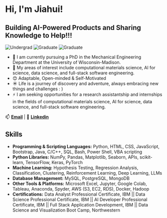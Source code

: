 # Hi, I'm Jiahui!

## Building AI-Powered Products and Sharing Knowledge to Help!!!
![Undergrad](https://img.shields.io/badge/Bachelor-SoochowU-blue)
![Graduate](https://img.shields.io/badge/MS-Northwestern-purple)
![Graduate](https://img.shields.io/badge/PhD-UW_Madison-red)

- 🔭 I am currently pursuing a PhD in the Mechanical Engineering Department at the University of Wisconsin-Madison.
- 🌱 My areas of interest include computational materials science, AI for science, data science, and full-stack software engineering.
- 😊 Adaptable, Open-minded & Self-Motivated
- ☀️ Life is a journey of discovery and adventure, always embracing new things and challenges : )
- ⚡ I am seeking opportunities for a research assistantship and internships in the fields of computational materials science, AI for science, data science, and full-stack software engineering.

📫 **[Email](jyang753@wisc.edu)** | 📱 **[Linkedin](https://www.linkedin.com/in/jiahui-yang-174b71246/)**

## Skills

- **Programming & Scripting Languages:** Python, HTML, CSS, JavaScript, Bootstrap, Java, C/C++, SQL, Bash, Power Shell, VBA scripting
- **Python Libraries:** NumPy, Pandas, Matplotlib, Seaborn, APIs, scikit-learn, TensorFlow, Keras, PyTorch
- **Machine Learning:** Hypothesis Testing, Regression Analysis, Classification, Clustering, Reinforcement Learning, Deep Learning, LLMs
- **Database Management:** MySQL, PostgreSQL, MongoDB
- **Other Tools & Platforms:** Microsoft Excel, Jupyter, Google Colab, Tableau, Anaconda, Spyder, AWS (S3, EC2, RDS), Docker, Hadoop
- **Certifications:**  Data Analyst Professional Certificate, IBM || Data Science Professional Certificate, IBM || AI Developer Professional Certificate, IBM || Full Stack Application Development, IBM || Data Science and Visualization Boot Camp, Northwestern




